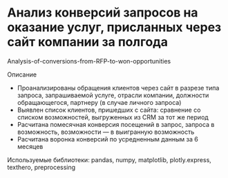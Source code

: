 # Анализ конверсий запросов на оказание услуг, присланных через сайт компании за полгода
Analysis-of-conversions-from-RFP-to-won-opportunities

Описание
- Проанализированы обращения клиентов через сайт в разрезе типа запроса, запрашиваемой услуге, отрасли компании, должности обращающегося, партнеру (в случае личного запроса)
- Выявлен список клиентов, пришедших с сайта: сравнение со списком возможностей, выгруженных из CRM за тот же период
- Расчитана помесячная конверсия поcещений в запрос, запроса в возможность, возможности — в выигранную возможность
- Расчитана воронка конверсий по усредненным данным за 6 месяцев

Используемые библиотеки: pandas, numpy, matplotlib, plotly.express, texthero, preprocessing
